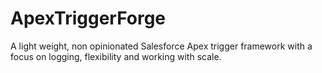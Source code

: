 # ApexTriggerForge
A light weight, non opinionated Salesforce Apex trigger framework with a focus on logging, flexibility and working with scale.
